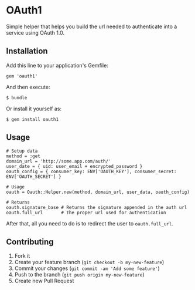 # OAuth1

Simple helper that helps you build the url needed to authenticate into a service using OAuth 1.0.

## Installation

Add this line to your application's Gemfile:

    gem 'oauth1'

And then execute:

    $ bundle

Or install it yourself as:

    $ gem install oauth1

## Usage

    # Setup data
    method = :get
    domain_url = 'http://some.app.com/auth/'
    user_date = { uid: user_email + encrypted_password }
    oauth_config = { consumer_key: ENV['OAUTH_KEY'], consumer_secret: ENV['OAUTH_SECRET'] }

    # Usage
    oauth = Oauth::Helper.new(method, domain_url, user_data, oauth_config)

    # Returns
    oauth.signature_base # Returns the signature appended in the auth url
    oauth.full_url       # The proper url used for authentication


After that, all you need to do is to redirect the user to `oauth.full_url`.


## Contributing

1. Fork it
2. Create your feature branch (`git checkout -b my-new-feature`)
3. Commit your changes (`git commit -am 'Add some feature'`)
4. Push to the branch (`git push origin my-new-feature`)
5. Create new Pull Request
